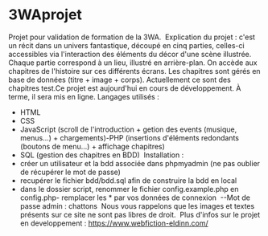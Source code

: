 # 3WAprojet
Projet pour validation de formation de la 3WA.
​
Explication du projet : 
c'est un récit dans un univers fantastique, découpé en cinq parties, celles-ci accessibles via l'interaction des éléments du décor d'une scène illustrée. Chaque partie correspond à un lieu, illustré en arrière-plan. On accède aux chapitres de l'histoire sur ces différents écrans. Les chapitres sont gérés en base de données (titre + image + corps). Actuellement ce sont des chapitres test.Ce projet est aujourd'hui en cours de développement. À terme, il sera mis en ligne. 
​
Langages utilisés :
- HTML
- CSS
- JavaScript (scroll de l'introduction + getion des events (musique, menus...) + chargements)-PHP (insertions d'éléments redondants (boutons de menu...) + affichage chapitres)
- SQL (gestion des chapitres en BDD)
​
Installation :
- créer un utilisateur et la bdd associée dans phpmyadmin (ne pas oublier de récupérer le mot de passe)
- recupérer le fichier bdd/bdd.sql afin de construire la bdd en local
- dans le dossier script, renommer le fichier config.example.php en config.php- remplacer les * par vos données de connexion
​
--Mot de passe admin : chattons
​
Nous vous rappelons que les images et textes présents sur ce site ne sont pas libres de droit.
​
Plus d'infos sur le projet en developpement : https://www.webfiction-eldinn.com/
